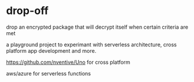 # drop-off
drop an encrypted package that will decrypt itself when certain criteria are met

a playground project to experimant with serverless architecture, cross platform app development and more.

https://github.com/nventive/Uno 
for cross platform

aws/azure for serverless functions
